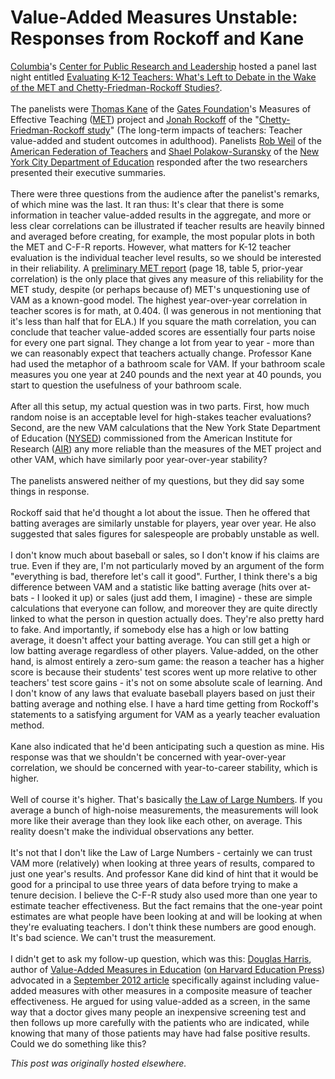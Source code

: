 # Value-Added Measures Unstable: Responses from Rockoff and Kane

<span><a href="http://www.columbia.edu/">Columbia</a>'s <a title="CPRL" href="http://web.law.columbia.edu/public-research-leadership">Center for Public Research and Leadership</a> hosted a panel last night entitled <a href="http://www.tc.columbia.edu/calendar.htm?EventID=12046">Evaluating K-12 Teachers: What's Left to Debate in the Wake of the MET and Chetty-Friedman-Rockoff Studies?</a>.<br>
<br>
The panelists were <a href="http://www.gse.harvard.edu/news-impact/tag/thomas-kane/">Thomas Kane</a> of the <a href="http://www.gatesfoundation.org/">Gates Foundation</a>'s Measures of Effective Teaching (<a href="http://www.metproject.org/">MET</a>) project and <a href="http://www4.gsb.columbia.edu/cbs-directory/detail/494805/Jonah%20Rockoff">Jonah Rockoff</a> of the "<a href="http://obs.rc.fas.harvard.edu/chetty/value_added.pdf">Chetty-Friedman-Rockoff study</a>" (The long-term impacts of teachers: Teacher value-added and student outcomes in adulthood). Panelists <a href="http://www.milkeninstitute.org/events/events.taf?EventID=GC07&amp;SPID=2582&amp;cat=allconf&amp;function=show&amp;level1=speakers&amp;level2=bio">Rob Weil</a> of the <a href="http://www.aft.org/">American Federation of Teachers</a> and&#160;<a href="http://en.wikipedia.org/wiki/Shael_Polakow-Suransky">Shael Polakow-Suransky</a> of the <a href="http://schools.nyc.gov/">New York City Department of Education</a> responded after the two researchers presented their executive summaries.<br>
<br>
There were three questions from the audience after the panelist's remarks, of which mine was the last. It ran thus: It's clear that there is some information in teacher value-added results in the aggregate, and more or less clear correlations can be illustrated if teacher results are heavily binned and averaged before creating, for example, the most popular plots in both the MET and C-F-R reports. However, what matters for K-12 teacher evaluation is the individual teacher level results, so we should be interested in their reliability. A <a href="http://www.metproject.org/downloads/Preliminary_Findings-Research_Paper.pdf">preliminary MET report</a>&#160;(page 18, table 5, prior-year correlation) is the only place that gives any measure of this reliability for the MET study, despite (or perhaps because of) MET's unquestioning use of VAM as a known-good model. The highest year-over-year correlation in teacher scores is for math, at 0.404. (I was generous in not mentioning that it's less than half that for ELA.) If you square the math correlation, you can conclude that teacher value-added scores are essentially four parts noise for every one part signal. They change a lot from year to year - more than we can reasonably expect that teachers actually change. Professor Kane had used the metaphor of a bathroom scale for VAM. If your bathroom scale measures you one year at 240 pounds and the next year at 40 pounds, you start to question the usefulness of your bathroom scale.<br>
<br>
After all this setup, my actual question was in two parts. First, how much random noise is an acceptable level for high-stakes teacher evaluations? Second, are the new VAM calculations that the New York State Department of Education (<a href="http://www.nysed.gov/">NYSED</a>) commissioned from the American Institute for Research (<a href="http://www.metproject.org/downloads/Preliminary_Findings-Research_Paper.pdf">AIR</a>) any more reliable than the measures of the MET project and other VAM, which have similarly poor year-over-year stability?<br>
<br>
The panelists answered neither of my questions, but they did say some things in response.<br>
<br>
Rockoff said that he'd thought a lot about the issue. Then he offered that batting averages are similarly unstable for players, year over year. He also suggested that sales figures for salespeople are probably unstable as well.<br>
<br>
I don't know much about baseball or sales, so I don't know if his claims are true. Even if they are, I'm not particularly moved by an argument of the form "everything is bad, therefore let's call it good". Further, I think there's a big difference between VAM and a statistic like batting average (hits over at-bats - I looked it up) or sales (just add them, I imagine) - these are simple calculations that everyone can follow, and moreover they are quite directly linked to what the person in question actually does. They're also pretty hard to fake. And importantly, if somebody else has a high or low batting average, it doesn't affect your batting average. You can still get a high or low batting average regardless of other players. Value-added, on the other hand, is almost entirely a zero-sum game: the reason a teacher has a higher score is because their students' test scores went up more relative to other teachers' test score gains - it's not on some absolute scale of learning. And I don't know of any laws that evaluate baseball players based on just their batting average and nothing else. I have a hard time getting from Rockoff's statements to a satisfying argument for VAM as a yearly teacher evaluation method.<br>
<br>
Kane also indicated that he'd been anticipating such a question as mine. His response was that we shouldn't be concerned with year-over-year correlation, we should be concerned with year-to-career stability, which is higher.<br>
<br>
Well of course it's higher. That's basically&#160;<a href="http://en.wikipedia.org/wiki/Law_of_large_numbers">the Law of Large Numbers</a>. If you average a bunch of high-noise measurements, the measurements will look more like their average than they look like each other, on average. This reality doesn't make the individual observations any better.<br>
<br>
It's not that I don't like the Law of Large Numbers - certainly we can trust VAM more (relatively) when looking at three years of results, compared to just one year's results. And professor Kane did kind of hint that it would be good for a principal to use three years of data before trying to make a tenure decision. I believe the C-F-R study also used more than one year to estimate teacher effectiveness. But the fact remains that the one-year point estimates are what people have been looking at and will be looking at when they're evaluating teachers. I don't think these numbers are good enough. It's bad science. We can't trust the measurement.<br>
<br>
I didn't get to ask my follow-up question, which was this: <a href="http://econ.tulane.edu/profile_harris.shtml">Douglas Harris</a>, author of <a href="http://www.amazon.com/Value-Added-Measures-Education-Every-Educator/dp/1612500005">Value-Added Measures in Education</a> (<a href="http://www.hepg.org/hep/book/132">on Harvard Education Press</a>) advocated in a <a href="http://www.huffingtonpost.com/douglas-n-harris/local-issues-national-spo_b_1893628.html">September 2012 article</a> specifically against including value-added measures with other measures in a composite measure of teacher effectiveness. He argued for using value-added as a screen, in the same way that a doctor gives many people an inexpensive screening test and then follows up more carefully with the patients who are indicated, while knowing that many of those patients may have had false positive results. Could we do something like this?<br></span>


*This post was originally hosted elsewhere.*
